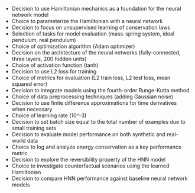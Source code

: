- Decision to use Hamiltonian mechanics as a foundation for the neural network model
- Choice to parameterize the Hamiltonian with a neural network
- Decision to focus on unsupervised learning of conservation laws
- Selection of tasks for model evaluation (mass-spring system, ideal pendulum, real pendulum)
- Choice of optimization algorithm (Adam optimizer)
- Decision on the architecture of the neural networks (fully-connected, three layers, 200 hidden units)
- Choice of activation function (tanh)
- Decision to use L2 loss for training
- Choice of metrics for evaluation (L2 train loss, L2 test loss, mean squared error)
- Decision to integrate models using the fourth-order Runge-Kutta method
- Choice of data preprocessing techniques (adding Gaussian noise)
- Decision to use finite difference approximations for time derivatives when necessary
- Choice of learning rate (10^-3)
- Decision to set batch size equal to the total number of examples due to small training sets
- Decision to evaluate model performance on both synthetic and real-world data
- Choice to log and analyze energy conservation as a key performance metric
- Decision to explore the reversibility property of the HNN model
- Choice to investigate counterfactual scenarios using the learned Hamiltonian
- Decision to compare HNN performance against baseline neural network models